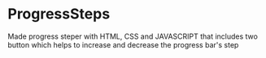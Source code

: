 # ProgressSteps
Made progress steper with HTML, CSS and JAVASCRIPT that includes two button which helps to increase and decrease the progress bar's step
